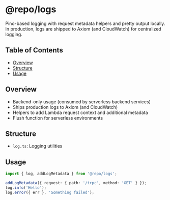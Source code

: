 # @repo/logs

Pino-based logging with request metadata helpers and pretty output locally. In production, logs are shipped to Axiom (and CloudWatch) for centralized logging.

## Table of Contents

<!-- START doctoc generated TOC please keep comment here to allow auto update -->
<!-- DON'T EDIT THIS SECTION, INSTEAD RE-RUN doctoc TO UPDATE -->

- [Overview](#overview)
- [Structure](#structure)
- [Usage](#usage)

<!-- END doctoc generated TOC please keep comment here to allow auto update -->

## Overview

- Backend-only usage (consumed by serverless backend services)
- Ships production logs to Axiom (and CloudWatch)
- Helpers to add Lambda request context and additional metadata
- Flush function for serverless environments

## Structure

- `log.ts`: Logging utilities

## Usage

```ts
import { log, addLogMetadata } from '@repo/logs';

addLogMetadata({ request: { path: '/trpc', method: 'GET' } });
log.info('Hello');
log.error({ err }, 'Something failed');
```
